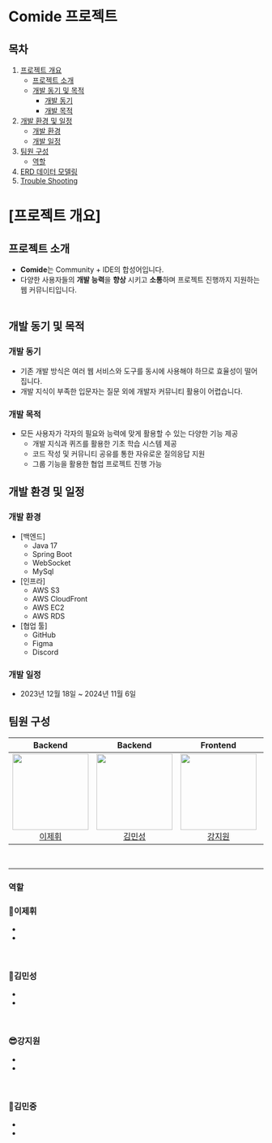 # Comide 프로젝트

## 목차
1. [프로젝트 개요](#프로젝트-개요)
    + [프로젝트 소개](#프로젝트-소개)
    + [개발 동기 및 목적](#개발-동기-및-목적)
        + [개발 동기](#개발-동기)
        + [개발 목적](#개발-목적)
2. [개발 환경 및 일정](#개발-환경-및-일정)
    + [개발 환경](#개발-환경)
    + [개발 일정](#개발-일정)
3. [팀원 구성](#팀원-구성)
    + [역할](#역할)
4. [ERD 데이터 모델링](#erd-데이터-모델링)
5. [Trouble Shooting](#trouble-shooting)


# [프로젝트 개요]

## 프로젝트 소개
- **Comide**는 Community + IDE의 합성어입니다.
- 다양한 사용자들의 **개발 능력**을 **향상** 시키고 **소통**하며 프로젝트 진행까지 지원하는 웹 커뮤니티입니다.
<br></br>

## 개발 동기 및 목적

### 개발 동기
- 기존 개발 방식은 여러 웹 서비스와 도구를 동시에 사용해야 하므로 효율성이 떨어집니다.
- 개발 지식이 부족한 입문자는 질문 외에 개발자 커뮤니티 활용이 어렵습니다.

### 개발 목적
- 모든 사용자가 각자의 필요와 능력에 맞게 활용할 수 있는 다양한 기능 제공
    - 개발 지식과 퀴즈를 활용한 기초 학습 시스템 제공
    - 코드 작성 및 커뮤니티 공유를 통한 자유로운 질의응답 지원
    - 그룹 기능을 활용한 협업 프로젝트 진행 가능

## 개발 환경 및 일정

### 개발 환경
- [백엔드]
    - Java 17
    - Spring Boot
    - WebSocket
    - MySql
- [인프라]
    - AWS S3
    - AWS CloudFront
    - AWS EC2
    - AWS RDS
- [협업 툴]
    - GitHub
    - Figma
    - Discord

### 개발 일정
- 2023년 12월 18일 ~ 2024년 11월 6일

## 팀원 구성

<div align="center">

| **Backend** | **Backend** | **Frontend** | **Frontend** |
| :------: |  :------: | :------: | :------: |
| [<img src="https://avatars.githubusercontent.com/u/82217947?v=4" height=150 width=150> <br/> 이제휘](https://github.com/chop028) | [<img src="https://avatars.githubusercontent.com/u/110143493?v=4" height=150 width=150> <br/> 김민성](https://github.com/Syash22) | [<img src="https://avatars.githubusercontent.com/u/110143494?v=4" height=150 width=150> <br/> 강지원](https://github.com/jionii) | [<img src="https://avatars.githubusercontent.com/u/127364180?v=4" height=150 width=150> <br/> 김민중](https://github.com/minjungmanjung) |

</div>

<br>
<hr>

### 역할

### 🍕이제휘

- 
-

<br>
    
### 👻김민성

-
-

<br>

### 😎강지원

-
-

<br>

### 🐬김민중

-
-

<br>
